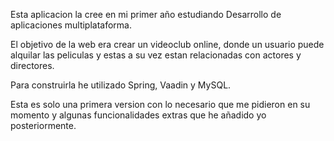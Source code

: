 Esta aplicacion la cree en mi primer año estudiando Desarrollo de aplicaciones multiplataforma.

El objetivo de la web era crear un videoclub online, donde un usuario puede alquilar las peliculas y estas a su vez estan relacionadas con actores y directores.

Para construirla he utilizado Spring, Vaadin y MySQL.

Esta es solo una primera version con lo necesario que me pidieron en su momento y algunas funcionalidades extras que he añadido yo posteriormente.
